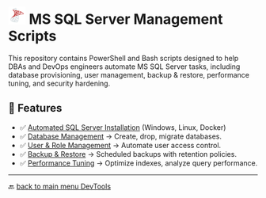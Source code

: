 #  <img src="../Assets/pics/icons8-microsoft-sql-server-48.svg" width="35"> MS SQL Server Management Scripts

This repository contains PowerShell and Bash scripts designed to help DBAs and DevOps engineers automate MS SQL Server tasks, including database provisioning, user management, backup & restore, performance tuning, and security hardening.

## 🚀 Features

- ✅ [Automated SQL Server Installation](./Install/) (Windows, Linux, Docker)
- ✅ [Database Management](./Manage/) → Create, drop, migrate databases.
- ✅ [User & Role Management](./UAC/) → Automate user access control.
- ✅ [Backup & Restore](./Backup/) → Scheduled backups with retention policies.
- ✅ [Performance Tuning](./Perf/) → Optimize indexes, analyze query performance.

---
🔙 [back to main menu DevTools](../)
